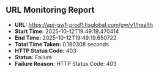 ## URL Monitoring Report

- **URL:** https://api-gw1-prod1.fisglobal.com/gw/v1/health
- **Start Time:** 2025-10-12T19:49:19.470414
- **End Time:** 2025-10-12T19:49:19.650722
- **Total Time Taken:** 0.180308 seconds
- **HTTP Status Code:** 403
- **Status:** Failure
- **Failure Reason:** HTTP Status Code: 403
